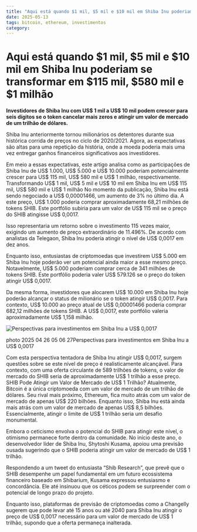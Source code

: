 ```yaml
---
title: "Aqui está quando $1 mil, $5 mil e $10 mil em Shiba Inu poderiam se transformar em $115 mil, $580 mil e $1 milhão"
date: 2025-05-13
tags: bitcoin, ethereum, investimentos
category: 
---
```


# Aqui está quando $1 mil, $5 mil e $10 mil em Shiba Inu poderiam se transformar em $115 mil, $580 mil e $1 milhão

**Investidores de Shiba Inu com US$ 1 mil a US$ 10 mil podem crescer para seis dígitos se o token cancelar mais zeros e atingir um valor de mercado de um trilhão de dólares.**

Shiba Inu anteriormente tornou milionários os detentores durante sua histórica corrida de preços no ciclo de 2020/2021. Agora, as expectativas são altas para uma repetição da história, onde a moeda poderia mais uma vez entregar ganhos financeiros significativos aos investidores.

Em meio a essas expectativas, este artigo analisa como as participações de Shiba Inu de US$ 1.000, US$ 5.000 e US$ 10.000 poderiam potencialmente crescer para US$ 115 mil, US$ 580 mil e US$ 1 milhão, respectivamente.
Transformando US$ 1 mil, US$ 5 mil e US$ 10 mil em Shiba Inu em US$ 115 mil, US$ 580 mil e US$ 1 milhão
No momento da publicação, Shiba Inu está sendo negociado a US$ 0,00001466, um aumento de 3% no último dia. A este preço, US$ 1.000 poderia comprar aproximadamente 68,21 milhões de tokens SHIB. Este portfólio subiria para um valor de US$ 115 mil se o preço do SHIB atingisse US$ 0,0017.

Isso representaria um retorno sobre o investimento 115 vezes maior, exigindo um aumento de preço extraordinário de 11.496%. De acordo com analistas da Telegaon, Shiba Inu poderia atingir o nível de US$ 0,0017 em dez anos.

Enquanto isso, entusiastas de criptomoedas que investirem US$ 5.000 em Shiba Inu hoje poderão ver um potencial ainda maior a esse mesmo preço. Notavelmente, US$ 5.000 poderiam comprar cerca de 341 milhões de tokens SHIB. Este portfólio poderia valer US$ 579.126 se o preço do token atingir US$ 0,0017.

Da mesma forma, investidores que alocarem US$ 10.000 em Shiba Inu hoje poderão alcançar o status de milionário se o token atingir US$ 0,0017. Para contexto, US$ 10.000 ao preço atual de US$ 0,00001466 poderia comprar 682,12 milhões de tokens SHIB. A US$ 0,0017, este portfólio valeria aproximadamente US$ 1,158 milhão.

![Perspectivas para investimentos em Shiba Inu a US$ 0,0017](https://thecryptobasic.com/wp-content/uploads/2025/04/photo_2025-04-26_05-06-27.jpg)

photo 2025 04 26 05 06 27Perspectivas para investimentos em Shiba Inu a US$ 0,0017

Com esta perspectiva tentadora de Shiba Inu atingir US$ 0,0017, surgem questões sobre se este nível de preço é realisticamente alcançável. Para contexto, com uma oferta circulante de 589 trilhões de tokens, o valor de mercado do SHIB seria de aproximadamente US$ 1 trilhão a esse preço.
SHIB Pode Atingir um Valor de Mercado de US$ 1 Trilhão?
Atualmente, Bitcoin é a única criptomoeda com um valor de mercado de um trilhão de dólares. Seu rival mais próximo, Ethereum, fica muito atrás com um valor de mercado de apenas US$ 220 bilhões. Enquanto isso, Shiba Inu está ainda mais atrás com um valor de mercado de apenas US$ 8,5 bilhões. Essencialmente, atingir o limite de US$ 1 trilhão seria um desafio monumental.

Embora o ceticismo envolva o potencial do SHIB para atingir este nível, o otimismo permanece forte dentro da comunidade. No início deste ano, o desenvolvedor líder de Shiba Inu, Shytoshi Kusama, apoiou uma previsão ousada sugerindo que o SHIB poderia atingir um valor de mercado de US$ 1 trilhão.

Respondendo a um tweet do entusiasta “Shib Research”, que prevê que o SHIB desempenhe um papel fundamental em um futuro ecossistema financeiro baseado em Shibarium, Kusama expressou entusiasmo e concordância. Ele até insinuou que os céticos podem se surpreender com o potencial de longo prazo do projeto.

Enquanto isso, plataformas de previsão de criptomoedas como a Changelly sugerem que pode levar até 15 anos ou até 2040 para Shiba Inu atingir o preço de US$ 0,0017 necessário para um valor de mercado de US$ 1 trilhão, supondo que a oferta permaneça inalterada.

